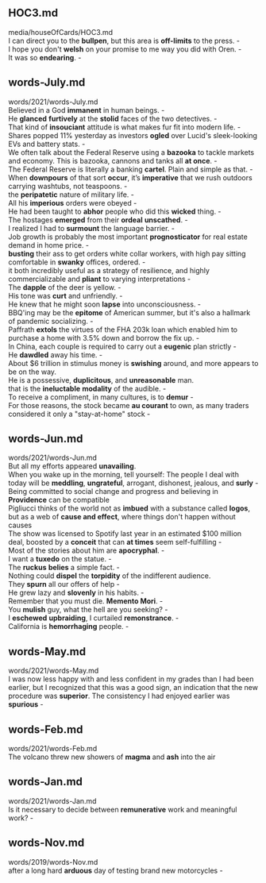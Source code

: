 ## HOC3.md ##  
media/houseOfCards/HOC3.md  
I can direct you to the **bullpen**, but this area is **off-limits** to the press. -  
I hope you don't **welsh** on your promise to me way you did with Oren. -  
It was so **endearing**. -  
  
## words-July.md ##  
words/2021/words-July.md  
Believed in a God **immanent** in human beings. -  
He **glanced** **furtively** at the **stolid** faces of the two detectives. -  
That kind of **insouciant** attitude is what makes fur fit into modern life. -  
Shares popped 11% yesterday as investors **ogled** over Lucid's sleek-looking EVs and battery stats. -  
We often talk about the Federal Reserve using a **bazooka** to tackle markets and economy. This is bazooka, cannons and tanks all **at once**. -  
The Federal Reserve is literally a banking **cartel**. Plain and simple as that. -  
When **downpours** of that sort **occur**, it’s **imperative** that we rush outdoors carrying washtubs, not teaspoons. -  
the **peripatetic** nature of military life. -  
All his **imperious** orders were obeyed -  
He had been taught to **abhor** people who did this **wicked** thing. -  
The hostages **emerged** from their **ordeal** **unscathed**. -  
I realized I had to **surmount** the language barrier. -  
Job growth is probably the most important **prognosticator** for real estate demand in home price. -  
**busting** their ass to get orders white collar workers, with high pay sitting comfortable in **swanky** offices, ordered. -  
it both incredibly useful as a strategy of resilience, and highly commercializable and **pliant** to varying interpretations -  
The **dapple** of the deer is yellow. -  
His tone was **curt** and unfriendly. -  
He knew that he might soon **lapse** into unconsciousness. -  
BBQ'ing may be the **epitome** of American summer, but it's also a hallmark of pandemic socializing. -  
Paffrath **extols** the virtues of the FHA 203k loan which enabled him to purchase a home with 3.5% down and borrow the fix up. -  
In China, each couple is required to carry out a **eugenic** plan strictly -  
He **dawdled** away his time. -  
About $6 trillion in stimulus money is **swishing** around, and more appears to be on the way.   
He is a possessive, **duplicitous**, and **unreasonable** man.   
that is the **ineluctable** **modality** of the audible. -  
To receive a compliment, in many cultures, is to **demur** -  
For those reasons, the stock became **au courant** to own, as many traders considered it only a "stay-at-home" stock -  
  
## words-Jun.md ##  
words/2021/words-Jun.md  
But all my efforts appeared **unavailing**.   
When you wake up in the morning, tell yourself: The people I deal with today will be **meddling**, **ungrateful**, arrogant, dishonest, jealous, and **surly** -  
Being committed to social change and progress and believing in **Providence** can be compatible   
Pigliucci thinks of the world not as **imbued** with a substance called **logos**, but as a web of **cause and effect**, where things don't happen without causes   
The show was licensed to Spotify last year in an estimated $100 million deal, boosted by a **conceit** that can **at times** seem self-fulfilling -  
Most of the stories about him are **apocryphal**. -  
I want a **tuxedo** on the statue. -  
The **ruckus** **belies** a simple fact. -  
Nothing could **dispel** the **torpidity** of the indifferent audience.   
They **spurn** all our offers of help -  
He grew lazy and **slovenly** in his habits. -  
Remember that you must die. **Memento Mori**. -  
You **mulish** guy, what the hell are you seeking? -  
I **eschewed** **upbraiding**, I curtailed **remonstrance**. -  
California is **hemorrhaging** people. -  

## words-May.md ##  
words/2021/words-May.md  
I was now less happy with and less confident in my grades than I had been earlier, but I recognized that this was a good sign, an indication that the new procedure was **superior**. The consistency I had enjoyed earlier was **spurious** -  

## words-Feb.md ##  
words/2021/words-Feb.md  
The volcano threw new showers of **magma** and **ash** into the air   

## words-Jan.md ##  
words/2021/words-Jan.md  
Is it necessary to decide between **remunerative** work and meaningful work? -  

## words-Nov.md ##  
words/2019/words-Nov.md  
after a long hard **arduous** day of testing brand new motorcycles -  
